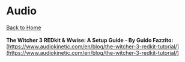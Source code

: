 # Audio

[Back to Home](../)\
\
**The Witcher 3 REDkit & Wwise: A Setup Guide - By Guido Fazzito:**\
[https://www.audiokinetic.com/en/blog/the-witcher-3-redkit-tutorial/](https://www.audiokinetic.com/en/blog/the-witcher-3-redkit-tutorial/)
